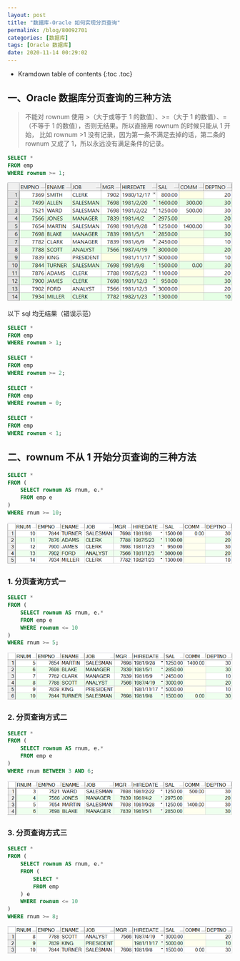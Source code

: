 ```yaml
---
layout: post
title: "数据库-Oracle 如何实现分页查询"
permalink: /blog/80092701
categories: [数据库]
tags: [Oracle 数据库]
date: 2020-11-14 00:29:02
---
```


* Kramdown table of contents
{:toc .toc}
## 一、Oracle 数据库分页查询的三种方法

> 不能对 rownum 使用 >（大于或等于 1 的数值）、>=（大于 1 的数值）、=（不等于 1 的数值），否则无结果。所以直接用 rownum 的时候只能从 1 开始，
> 比如 rownum >1 没有记录，因为第一条不满足去掉的话，第二条的 rownum 又成了 1，所以永远没有满足条件的记录。

```sql
SELECT *
FROM emp
WHERE rownum >= 1;
```

![image-20201114003017890](../assets/post-list/img/image-20201114003017890.png)

以下 sql 均无结果（错误示范）

```sql
SELECT *
FROM emp
WHERE rownum > 1;

SELECT *
FROM emp
WHERE rownum >= 2;

SELECT *
FROM emp
WHERE rownum = 0;

SELECT *
FROM emp
WHERE rownum < 1;
```

## 二、rownum 不从 1 开始分页查询的三种方法

```sql
SELECT *
FROM (
	SELECT rownum AS rnum, e.*
	FROM emp e
)
WHERE rnum >= 10;
```

![image-20201114003022818](../assets/post-list/img/image-20201114003022818.png)

### 1. 分页查询方式一

```sql
SELECT *
FROM (
	SELECT rownum AS rnum, e.*
	FROM emp e
	WHERE rownum <= 10
)
WHERE rnum >= 5;
```

![image-20201114003025687](../assets/post-list/img/image-20201114003025687.png)

### 2. 分页查询方式二

```sql
SELECT *
FROM (
	SELECT rownum AS rnum, e.*
	FROM emp e
)
WHERE rnum BETWEEN 3 AND 6;
```

![image-20201114003028996](../assets/post-list/img/image-20201114003028996.png)

### 3. 分页查询方式三

```sql
SELECT *
FROM (
	SELECT rownum AS rnum, e.*
	FROM (
		SELECT *
		FROM emp
	) e
	WHERE rownum <= 10
)
WHERE rnum >= 8;
```

![image-20201114003031930](../assets/post-list/img/image-20201114003031930.png)